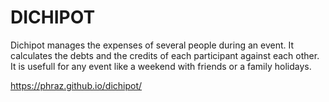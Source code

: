 # DICHIPOT

Dichipot manages the expenses of several people during an event. It calculates the debts and the credits of each participant against each other. It is usefull for any event like a weekend with friends or a family holidays.

https://phraz.github.io/dichipot/
